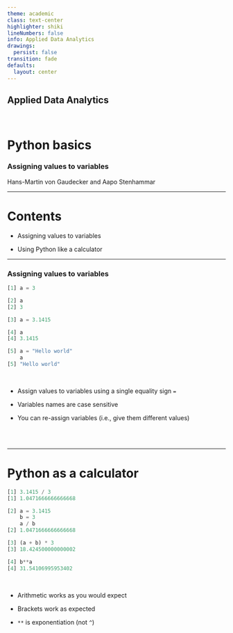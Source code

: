 ```yaml
---
theme: academic
class: text-center
highlighter: shiki
lineNumbers: false
info: Applied Data Analytics
drawings:
  persist: false
transition: fade
defaults:
  layout: center
---
```


## Applied Data Analytics

<br>

# Python basics

### Assigning values to variables

Hans-Martin von Gaudecker and Aapo Stenhammar

---

# Contents

- Assigning values to variables

- Using Python like a calculator


---

### Assigning values to variables

<div class="flex gap-12">
<div>

```python
[1] a = 3

[2] a
[2] 3

[3] a = 3.1415

[4] a
[4] 3.1415

[5] a = "Hello world"
    a
[5] "Hello world"

```


</div>
<div>

<br>

- Assign values to variables using a single equality sign `=`

- Variables names are case sensitive

- You can re-assign variables (i.e., give them different values)

<br>
<br>

</div>
</div>


---

# Python as a calculator

<div class="flex gap-8">
<div>

```python
[1] 3.1415 / 3
[1] 1.0471666666666668

[2] a = 3.1415
    b = 3
    a / b
[2] 1.0471666666666668

[3] (a + b) * 3
[3] 18.424500000000002

[4] b**a
[4] 31.54106995953402

```

</div>
<div>

<br>

- Arithmetic works as you would expect

- Brackets work as expected

- `**` is exponentiation (not `^`)

<br>
<br>
<br>

</div>
</div>

